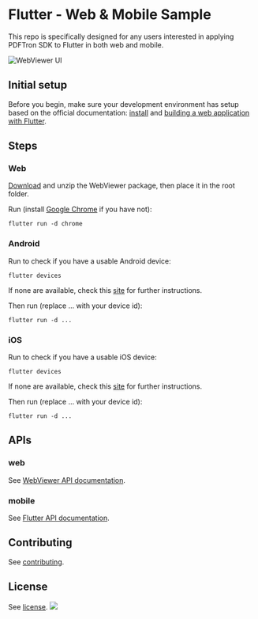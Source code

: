 # Flutter - Web & Mobile Sample

This repo is specifically designed for any users interested in applying PDFTron SDK to Flutter in both web and mobile.

![WebViewer UI](https://www.pdftron.com/downloads/pl/webviewer-ui.png)

## Initial setup

Before you begin, make sure your development environment has setup based on the official documentation: [install](https://flutter.dev/docs/get-started/install) and [building a web application with Flutter](https://flutter.dev/docs/get-started/web).

## Steps

### Web

[Download](https://www.pdftron.com/documentation/web/download/web/) and unzip the WebViewer package, then place it in the root folder.

Run (install [Google Chrome](https://www.google.com/chrome/) if you have not):
```
flutter run -d chrome
```

### Android

Run to check if you have a usable Android device:
```
flutter devices
```
If none are available, check this [site]([Install](https://flutter.dev/docs/get-started/install)) for further instructions.

Then run (replace ... with your device id):
```
flutter run -d ...
```

### iOS

Run to check if you have a usable iOS device:
```
flutter devices
```
If none are available, check this [site]([Install](https://flutter.dev/docs/get-started/install)) for further instructions.

Then run (replace ... with your device id):
```
flutter run -d ...
```


## APIs

### web

See [WebViewer API documentation](https://www.pdftron.com/documentation/web/guides/ui/apis).

### mobile

See [Flutter API documentation](https://github.com/PDFTron/pdftron-flutter#apis).
## Contributing

See [contributing](./CONTRIBUTING.md).

## License

See [license](./LICENSE).
![](https://onepixel.pdftron.com/webviewer-flutter-sample)